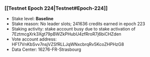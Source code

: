 ### [[Testnet Epoch 224|Testnet#Epoch-224]]
* Stake level: **Baseline**
* Stake reason: No leader slots; 241636 credits earned in epoch 223
* Staking activity: stake account busy due to stake activation of 7EztmcgXrk3Xgt79pBWZkPHubU4zfRroR7j6biCHZden
* Vote account address: HF17VnKbSvv7nsjVZSfRLLJqWNxcbrqRv5KcoZHPHzG8
* Data Center: 16276-FR-Strasbourg